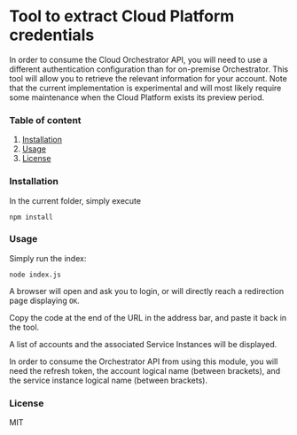 # Tool to extract Cloud Platform credentials

In order to consume the Cloud Orchestrator API, you will need to use a different authentication configuration than for on-premise Orchestrator.
This tool will allow you to retrieve the relevant information for your account.
Note that the current implementation is experimental and will most likely require some maintenance when the Cloud Platform exists its preview period. 

### Table of content

1. [Installation](#installation)
2. [Usage](#usage)
4. [License](#license)

### Installation

In the current folder, simply execute

`npm install`

### Usage

Simply run the index:

`node index.js`

A browser will open and ask you to login, or will directly reach a redirection page displaying `OK`.

Copy the code at the end of the URL in the address bar, and paste it back in the tool.

A list of accounts and the associated Service Instances will be displayed.

In order to consume the Orchestrator API from using this module, you will need the refresh token, the account logical name (between brackets), and the service instance logical name (between brackets).   

### License

MIT
